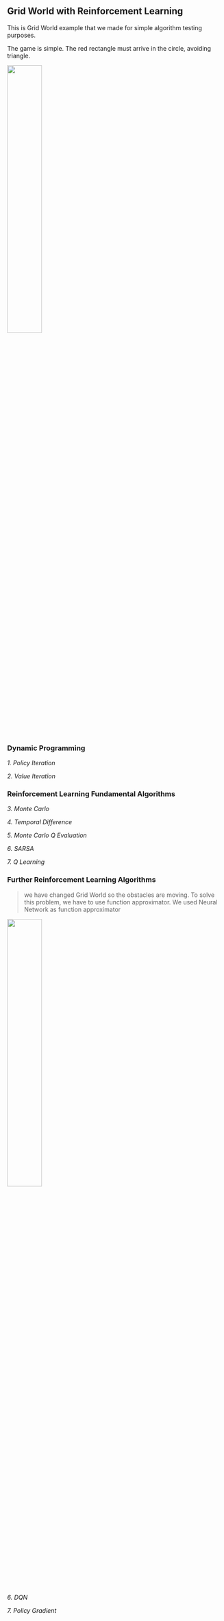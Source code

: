 ## Grid World with Reinforcement Learning 
This is Grid World example that we made for simple algorithm testing purposes.

The game is simple. The red rectangle must arrive in the circle, avoiding triangle.

<p align="left"><img width="40%" src="./gridworld.png" /></p>



### Dynamic Programming
*1. Policy Iteration*

*2. Value Iteration*
    


### Reinforcement Learning Fundamental Algorithms
*3. Monte Carlo*

*4. Temporal Difference*

*5. Monte Carlo Q Evaluation*

*6. SARSA*

*7. Q Learning*



### Further Reinforcement Learning Algorithms
>we have changed Grid World so the obstacles are moving. To solve this problem, we have to use function approximator. 
We used Neural Network as function approximator

<p align="left"><img width="40%" src="./gridworld_changing.png" /></p>



*6. DQN*

*7. Policy Gradient*
    
    
